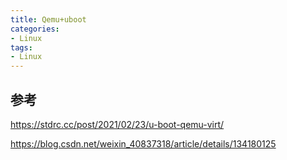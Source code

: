 ```yaml
---
title: Qemu+uboot
categories: 
- Linux
tags:
- Linux
---
```


## 参考
https://stdrc.cc/post/2021/02/23/u-boot-qemu-virt/

https://blog.csdn.net/weixin_40837318/article/details/134180125
